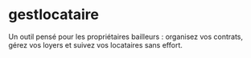 # gestlocataire
Un outil pensé pour les propriétaires bailleurs : organisez vos contrats, gérez vos loyers et suivez vos locataires sans effort. 
